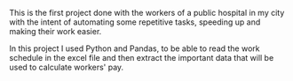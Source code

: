This is the first project done with the workers of a public hospital in my city with the intent of automating some repetitive tasks, speeding up and making their work easier.

In this project I used Python and Pandas, to be able to read the work schedule in the excel file and then extract the important data that will be used to calculate workers' pay.
